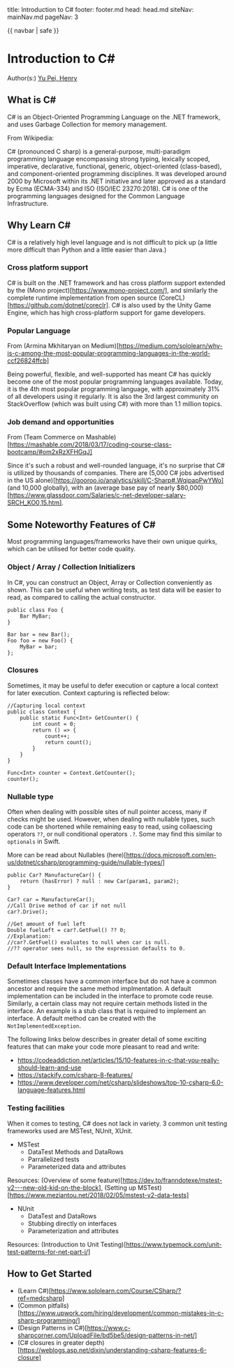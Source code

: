 <frontmatter>
  title: Introduction to C#
  footer: footer.md
  head: head.md
  siteNav: mainNav.md
  pageNav: 3
</frontmatter>

{{ navbar | safe }}

<div class="website-content">

# Introduction to C#

Author(s:) [Yu Pei, Henry](https://github.com/YuPeiHenry)

## What is C#

C# is an Object-Oriented Programming Language on the .NET framework, and uses Garbage Collection for memory management.

From Wikipedia:

C# (pronounced C sharp) is a general-purpose, multi-paradigm programming language encompassing strong typing, lexically scoped, imperative, declarative, functional, generic, object-oriented (class-based), and component-oriented programming disciplines.
It was developed around 2000 by Microsoft within its .NET initiative and later approved as a standard by Ecma (ECMA-334) and ISO (ISO/IEC 23270:2018). C# is one of the programming languages designed for the Common Language Infrastructure.

## Why Learn C#

C# is a relatively high level language and is not difficult to pick up (a little more difficult than Python and a little easier than Java.)

### Cross platform support

C# is built on the .NET framework and has cross platform support extended by the (Mono project)[https://www.mono-project.com/], and similarly the complete runtime implementation from open source (CoreCL)[https://github.com/dotnet/coreclr].
C# is also used by the Unity Game Engine, which has high cross-platform support for game developers.

### Popular Language

From (Armina Mkhitaryan on Medium)[https://medium.com/sololearn/why-is-c-among-the-most-popular-programming-languages-in-the-world-ccf26824ffcb]

Being powerful, flexible, and well-supported has meant C# has quickly become one of the most popular programming languages available.
Today, it is the 4th most popular programming language, with approximately 31% of all developers using it regularly. It is also the 3rd largest community on StackOverflow (which was built using C#) with more than 1.1 million topics.

### Job demand and opportunities

From (Team Commerce on Mashable)[https://mashable.com/2018/03/17/coding-course-class-bootcamp/#om2xRzXFHGqJ]

Since it's such a robust and well-rounded language, it's no surprise that C# is utilized by thousands of companies. There are (5,000 C# jobs advertised in the US alone)[https://gooroo.io/analytics/skill/C-Sharp#.WqipapPwYWo]
(and 10,000 globally), with an (average base pay of nearly $80,000)[https://www.glassdoor.com/Salaries/c-net-developer-salary-SRCH_KO0,15.htm].


## Some Noteworthy Features of C#

Most programming languages/frameworks have their own unique quirks, which can be utilised for better code quality.

### Object / Array / Collection Initializers

In C#, you can construct an Object, Array or Collection conveniently as shown. This can be useful when writing tests, as test data will be easier to read,
as compared to calling the actual constructor.

```
public class Foo {
	Bar MyBar;
}

Bar bar = new Bar();
Foo foo = new Foo() {
	MyBar = bar;
};
```

### Closures

Sometimes, it may be useful to defer execution or capture a local context for later execution. Context capturing is reflected below:

```
//Capturing local context
public class Context {
	public static Func<Int> GetCounter() {
		int count = 0;
		return () => {
			count++;
			return count();
		}
	}
}

Func<Int> counter = Context.GetCounter();
counter();
```

### Nullable type

Often when dealing with possible sites of null pointer access, many if checks might be used. However, when dealing with nullable types, such code can be shortened
while remaining easy to read, using collaescing operators `??`, or null conditional operators `.?`. Some may find this similar to `optionals` in Swift.

More can be read about Nullables (here)[https://docs.microsoft.com/en-us/dotnet/csharp/programming-guide/nullable-types/]

```
public Car? ManufactureCar() {
	return (hasError) ? null : new Car(param1, param2);
}

Car? car = ManufactureCar();
//Call Drive method of car if not null
car?.Drive();

//Get amount of fuel left
Double fuelLeft = car?.GetFuel() ?? 0;
//Explanation:
//car?.GetFuel() evaluates to null when car is null.
//?? operator sees null, so the expression defaults to 0.
```

### Default Interface Implementations

Sometimes classes have a common interface but do not have a common ancestor and require the same method implmentation.
A default implementation can be included in the interface to promote code reuse. Similarly, a certain class may not require certain methods listed in the interface.
An example is a stub class that is required to implement an interface. A default method can be created with the `NotImplementedException`.

The following links below describes in greater detail of some exciting features that can make your code more pleasant to read and write:
* https://codeaddiction.net/articles/15/10-features-in-c-that-you-really-should-learn-and-use
* https://stackify.com/csharp-8-features/
* https://www.developer.com/net/csharp/slideshows/top-10-csharp-6.0-language-features.html

### Testing facilities

When it comes to testing, C# does not lack in variety. 3 common unit testing frameworks used are MSTest, NUnit, XUnit.

* MSTest
	* DataTest Methods and DataRows
	* Parrallelized tests
	* Parameterized data and attributes

Resources: (Overview of some feature)[https://dev.to/franndotexe/mstest-v2---new-old-kid-on-the-block], (Setting up MSTest)[https://www.meziantou.net/2018/02/05/mstest-v2-data-tests]
	
* NUnit
	* DataTest and DataRows
	* Stubbing directly on interfaces
	* Parameterization and attributes

Resources: (Introduction to Unit Testing)[https://www.typemock.com/unit-test-patterns-for-net-part-i/]


## How to Get Started

* (Learn C#)[https://www.sololearn.com/Course/CSharp/?ref=medcsharp]
* (Common pitfalls)[https://www.upwork.com/hiring/development/common-mistakes-in-c-sharp-programming/]
* (Design Patterns in C#)[https://www.c-sharpcorner.com/UploadFile/bd5be5/design-patterns-in-net/]
* (C# closures in greater depth)[https://weblogs.asp.net/dixin/understanding-csharp-features-6-closure]
